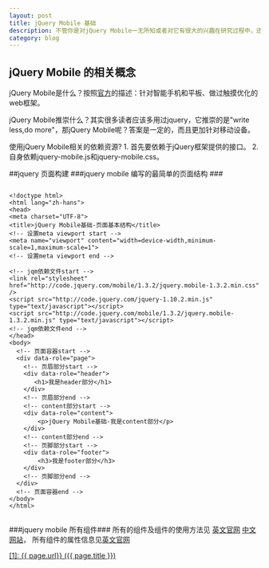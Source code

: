 ```yaml
---
layout: post
title: jQuery Mobile 基础
description: 不管你是对jQuery Mobile一无所知或者对它有很大的兴趣在研究过程中，还是已经开始用它做项目的开发者，欢迎加入这个jqm学习之旅
category: blog
---
```


<h2> jQuery Mobile 的相关概念 </h2>
<p>jQuery Mobile是什么？按照<a href="http://jquerymoblie.com/">官方</a>的描述：针对智能手机和平板、做过触摸优化的web框架。</p>

<p>jQuery Mobile推崇什么？其实很多读者应该多用过jquery，它推崇的是"write less,do more"，那jQuery Mobile呢？答案是一定的，而且更加针对移动设备。</p>

<p>使用jQuery Mobile相关的依赖资源?
1. 首先要依赖于jQuery框架提供的接口。
2. 自身依赖jquery-mobile.js和jquery-mobile.css。</p>

##jquery 页面构建
###jquery mobile 编写的最简单的页面结构 ###
<pre>
<code>
&lt;!doctype html&gt;
&lt;html lang="zh-hans"&gt;
&lt;head&gt;
&lt;meta charset="UTF-8"&gt;
&lt;title&gt;jQuery Mobile基础-页面基本结构&lt;/title&gt;
&lt;!-- 设置meta viewport start --&gt;
&lt;meta name="viewport" content="width=device-width,minimum-scale=1,maximum-scale=1"&gt;
&lt;!-- 设置meta viewport end --&gt;

&lt;!-- jqm依赖文件start --&gt;
&lt;link rel="stylesheet" href="http://code.jquery.com/mobile/1.3.2/jquery.mobile-1.3.2.min.css" /&gt;
&lt;script src="http://code.jquery.com/jquery-1.10.2.min.js" type="text/javascript"&gt;&lt;/script&gt;
&lt;script src="http://code.jquery.com/mobile/1.3.2/jquery.mobile-1.3.2.min.js" type="text/javascript"&gt;&lt;/script&gt;
&lt;!-- jqm依赖文件end --&gt;
&lt;/head&gt;
&lt;body&gt;
  &lt;!-- 页面容器start --&gt;
  &lt;div data-role="page"&gt;
	&lt;!-- 页眉部分start --&gt;
	&lt;div data-role="header"&gt;
	   &lt;h1&gt;我是header部分&lt;/h1&gt;
	&lt;/div&gt;
	&lt;!-- 页眉部分end --&gt;
	&lt;!-- content部分start --&gt;
	&lt;div data-role="content"&gt;
		&lt;p&gt;jQuery Mobile基础-我是content部分&lt;/p&gt;
	&lt;/div&gt;
	&lt;!-- content部分end --&gt;
	&lt;!-- 页脚部分start --&gt;
	&lt;div data-role="footer"&gt;
		&lt;h3&gt;我是footer部分&lt;/h3&gt;
	&lt;/div&gt;
	&lt;!-- 页脚部分end --&gt;
  &lt;/div&gt; 
  &lt;!-- 页面容器end --&gt; 
&lt;/body&gt;
&lt;/html&gt;
</code>
</pre>

###jquery mobile 所有组件###
所有的组件及组件的使用方法见
<a href="http://api.jquerymobile.com/category/widgets/">英文官网</a>
<a href="http://www.jqmapi.com/">中文网站</a>，
所有组件的属性信息见<a href="http://api.jquerymobile.com/data-attribute/">英文官网

[1]:    {{ page.url}}  ({{ page.title }})
